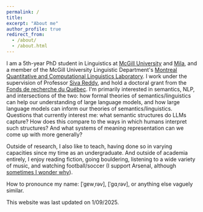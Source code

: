```yaml
---
permalink: /
title: 
excerpt: "About me"
author_profile: true
redirect_from: 
  - /about/
  - /about.html
---
```


I am a 5th-year PhD student in Linguistics at <a href="https://www.mcgill.ca/linguistics/">McGill University</a> and <a href="https://mila.quebec/en/">Mila</a>, and a member of the McGill University Linguistic Department's <a href="https://mcqll.org/">Montreal Quantitative and Computational Linguistics Laboratory</a>. I work under the supervision of Professor <a href="https://sivareddy.in">Siva Reddy</a>, and hold a doctoral grant from the <a href="https://frq.gouv.qc.ca/en/">Fonds de recherche du Québec</a>. I'm primarily interested in semantics, NLP, and intersections of the two: how formal theories of semantics/linguistics can help our understanding of large language models, and how large language models can inform our theories of semantics/linguistics. Questions that currently interest me: what semantic structures do LLMs capture? How does this compare to the ways in which humans interpret such structures? And what systems of meaning representation can we come up with more generally?

Outside of research, I also like to teach, having done so in varying capacities since my time as an undergraduate. And outside of academia entirely, I enjoy reading fiction, going bouldering, listening to a wide variety of music, and watching football/soccer (I support Arsenal, although <a href="https://i.imgur.com/LOMjTy9.jpg">sometimes I wonder why</a>).

How to pronounce my name: \[ˈɡɐwˌrəv\], \[ˈɡɑˌrəv\], or anything else vaguely similar.

This website was last updated on 1/09/2025. 